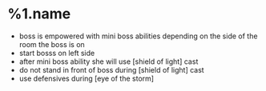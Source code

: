 %1.name
=======
- boss is empowered with mini boss abilities depending
    on the side of the room the boss is on
- start bosss on left side
- after mini boss ability she will use [shield of light] cast
- do not stand in front of boss during [shield of light] cast
- use defensives during [eye of the storm]